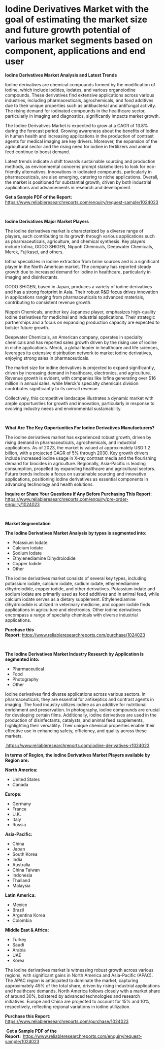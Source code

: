 <p><h1>Iodine Derivatives Market with the goal of estimating the market size and future growth potential of various market segments based on component, applications and end user</h1></p><p><strong>Iodine Derivatives Market Analysis and Latest Trends</strong></p>
<p><p>Iodine derivatives are chemical compounds formed by the modification of iodine, which include iodides, iodates, and various organoiodine compounds. These derivatives find extensive applications across various industries, including pharmaceuticals, agrochemicals, and food additives due to their unique properties such as antibacterial and antifungal activity. The rising demand for iodinated compounds in the healthcare sector, particularly in imaging and diagnostics, significantly impacts market growth.</p><p>The Iodine Derivatives Market is expected to grow at a CAGR of 13.8% during the forecast period. Growing awareness about the benefits of iodine in human health and increasing applications in the production of contrast agents for medical imaging are key drivers. Moreover, the expansion of the agricultural sector and the rising need for iodine in fertilizers and animal feed continue to boost demand.</p><p>Latest trends indicate a shift towards sustainable sourcing and production methods, as environmental concerns prompt stakeholders to look for eco-friendly alternatives. Innovations in iodinated compounds, particularly in pharmaceuticals, are also emerging, catering to niche applications. Overall, the market is positioned for substantial growth, driven by both industrial applications and advancements in research and development.</p></p>
<p><strong>Get a Sample PDF of the Report:&nbsp;</strong> <a href="https://www.reliableresearchreports.com/enquiry/request-sample/1024023?utm_campaign=2652&utm_medium=2&utm_source=Github&utm_content=ia&utm_term=17042025&utm_id=iodine-derivatives">https://www.reliableresearchreports.com/enquiry/request-sample/1024023</a></p>
<p>&nbsp;</p>
<p><strong>Iodine Derivatives Major Market Players</strong></p>
<p><p>The iodine derivatives market is characterized by a diverse range of players, each contributing to its growth through various applications such as pharmaceuticals, agriculture, and chemical synthesis. Key players include Iofina, GODO SHIGEN, Nippoh Chemicals, Deepwater Chemicals, Merck, Fujikasei, and others.</p><p>Iofina specializes in iodine extraction from brine sources and is a significant player in the North American market. The company has reported steady growth due to increased demand for iodine in healthcare, particularly in imaging and disinfectants. </p><p>GODO SHIGEN, based in Japan, produces a variety of iodine derivatives and has a strong footprint in Asia. Their robust R&D focus drives innovation in applications ranging from pharmaceuticals to advanced materials, contributing to consistent revenue growth.</p><p>Nippoh Chemicals, another key Japanese player, emphasizes high-quality iodine derivatives for medicinal and industrial applications. Their strategic partnerships and a focus on expanding production capacity are expected to bolster future growth.</p><p>Deepwater Chemicals, an American company, operates in specialty chemicals and has reported sales growth driven by the rising use of iodine in niche applications. Merck, a global leader in healthcare and life sciences, leverages its extensive distribution network to market iodine derivatives, enjoying strong sales in pharmaceuticals.</p><p>The market size for iodine derivatives is projected to expand significantly, driven by increasing demand in healthcare, electronics, and agriculture. Revenue growth is evident, with companies like Iofina generating over $16 million in annual sales, while Merck's specialty chemicals division contributes significantly to its overall revenue.</p><p>Collectively, this competitive landscape illustrates a dynamic market with ample opportunities for growth and innovation, particularly in response to evolving industry needs and environmental sustainability.</p></p>
<p>&nbsp;</p>
<p><strong>What Are The Key Opportunities For Iodine Derivatives Manufacturers?</strong></p>
<p><p>The iodine derivatives market has experienced robust growth, driven by rising demand in pharmaceuticals, agrochemicals, and industrial applications. As of 2023, the market is valued at approximately USD 1.2 billion, with a projected CAGR of 5% through 2030. Key growth drivers include increased iodine usage in X-ray contrast media and the flourishing demand for biocides in agriculture. Regionally, Asia-Pacific is leading consumption, propelled by expanding healthcare and agricultural sectors. Future trends indicate a focus on sustainable sourcing and innovative applications, positioning iodine derivatives as essential components in advancing technology and health solutions.</p></p>
<p><strong>Inquire or Share Your Questions If Any Before Purchasing This Report:</strong> <a href="https://www.reliableresearchreports.com/enquiry/pre-order-enquiry/1024023?utm_campaign=2652&utm_medium=2&utm_source=Github&utm_content=ia&utm_term=17042025&utm_id=iodine-derivatives">https://www.reliableresearchreports.com/enquiry/pre-order-enquiry/1024023</a></p>
<p>&nbsp;</p>
<p><strong>Market Segmentation</strong></p>
<p><strong>The Iodine Derivatives Market Analysis by types is segmented into:</strong></p>
<p><ul><li>Potassium Iodate</li><li>Calcium Iodate</li><li>Sodium Iodate</li><li>Ethylenediamine Dihydroiodide</li><li>Copper Iodide</li><li>Other</li></ul></p>
<p><p>The iodine derivatives market consists of several key types, including potassium iodate, calcium iodate, sodium iodate, ethylenediamine dihydroiodide, copper iodide, and other derivatives. Potassium iodate and sodium iodate are primarily used as food additives and in animal feed, while calcium iodate serves as a dietary supplement. Ethylenediamine dihydroiodide is utilized in veterinary medicine, and copper iodide finds applications in agriculture and electronics. Other iodine derivatives encompass a range of specialty chemicals with diverse industrial applications.</p></p>
<p><strong>Purchase this Report:&nbsp;</strong><a href="https://www.reliableresearchreports.com/purchase/1024023?utm_campaign=2652&utm_medium=2&utm_source=Github&utm_content=ia&utm_term=17042025&utm_id=iodine-derivatives">https://www.reliableresearchreports.com/purchase/1024023</a></p>
<p>&nbsp;</p>
<p><strong>The Iodine Derivatives Market Industry Research by Application is segmented into:</strong></p>
<p><ul><li>Pharmaceutical</li><li>Food</li><li>Photography</li><li>Other</li></ul></p>
<p><p>Iodine derivatives find diverse applications across various sectors. In pharmaceuticals, they are essential for antiseptics and contrast agents in imaging. The food industry utilizes iodine as an additive for nutritional enrichment and preservation. In photography, iodine compounds are crucial for developing certain films. Additionally, iodine derivatives are used in the production of disinfectants, catalysts, and animal feed supplements, highlighting their versatility. Their unique chemical properties enable their effective use in enhancing safety, efficiency, and quality across these markets.</p></p>
<p><a href="https://www.reliableresearchreports.com/iodine-derivatives-r1024023?utm_campaign=2652&utm_medium=2&utm_source=Github&utm_content=ia&utm_term=17042025&utm_id=iodine-derivatives">&nbsp;https://www.reliableresearchreports.com/iodine-derivatives-r1024023</a></p>
<p><strong>In terms of Region, the Iodine Derivatives Market Players available by Region are:</strong></p>
<p>
    <p> <strong> North America: </strong>
        <ul>
            <li>United States</li>
            <li>Canada</li>
        </ul>
        </p> 
    <p> <strong> Europe: </strong>
        <ul>
            <li>Germany</li>
            <li>France</li>
            <li>U.K.</li>
            <li>Italy</li>
            <li>Russia</li>
        </ul>
        </p> 
    <p> <strong> Asia-Pacific: </strong>
        <ul>
            <li>China</li>
            <li>Japan</li>
            <li>South Korea</li>
            <li>India</li>
            <li>Australia</li>
            <li>China Taiwan</li>
            <li>Indonesia</li>
            <li>Thailand</li>
            <li>Malaysia</li>
        </ul>
        </p> 
    <p> <strong> Latin America: </strong>
        <ul>
            <li>Mexico</li>
            <li>Brazil</li>
            <li>Argentina Korea</li>
            <li>Colombia</li>
        </ul>
        </p> 
    <p> <strong> Middle East & Africa: </strong>
        <ul>
            <li>Turkey</li>
            <li>Saudi</li>
            <li>Arabia</li>
            <li>UAE</li>
            <li>Korea</li>
        </ul>
    </p>
    </p>
<p><p>The iodine derivatives market is witnessing robust growth across various regions, with significant gains in North America and Asia-Pacific (APAC). The APAC region is anticipated to dominate the market, capturing approximately 45% of the total share, driven by rising industrial applications and healthcare demands. North America follows closely with a market share of around 30%, bolstered by advanced technologies and research initiatives. Europe and China are projected to account for 15% and 10%, respectively, reflecting regional variations in iodine utilization.</p></p>
<p><strong>Purchase this Report: </strong><a href="https://www.reliableresearchreports.com/purchase/1024023?utm_campaign=2652&utm_medium=2&utm_source=Github&utm_content=ia&utm_term=17042025&utm_id=iodine-derivatives">https://www.reliableresearchreports.com/purchase/1024023</a></p>
<p>&nbsp;<strong>Get a Sample PDF of the Report:&nbsp;&nbsp;</strong><a href="https://www.reliableresearchreports.com/enquiry/request-sample/1024023?utm_campaign=2652&utm_medium=2&utm_source=Github&utm_content=ia&utm_term=17042025&utm_id=iodine-derivatives">https://www.reliableresearchreports.com/enquiry/request-sample/1024023</a></p>
<p><strong></strong></p>
<p><p></p><p></p><p></p></p>
